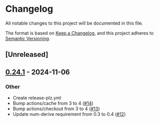 # Changelog

All notable changes to this project will be documented in this file.

The format is based on [Keep a Changelog](https://keepachangelog.com/en/1.0.0/),
and this project adheres to [Semantic Versioning](https://semver.org/spec/v2.0.0.html).

## [Unreleased]

## [0.24.1](https://github.com/openssh-rust/openssh-sftp-protocol/compare/openssh-sftp-protocol-v0.24.0...openssh-sftp-protocol-v0.24.1) - 2024-11-06

### Other

- Create release-plz.yml
- Bump actions/cache from 3 to 4 ([#14](https://github.com/openssh-rust/openssh-sftp-protocol/pull/14))
- Bump actions/checkout from 3 to 4 ([#13](https://github.com/openssh-rust/openssh-sftp-protocol/pull/13))
- Update num-derive requirement from 0.3 to 0.4 ([#12](https://github.com/openssh-rust/openssh-sftp-protocol/pull/12))
